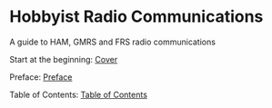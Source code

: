 # Hobbyist Radio Communications

A guide to HAM, GMRS and FRS radio communications

Start at the beginning: [Cover](000-cover.md)

Preface: [Preface](001-preface.md)

Table of Contents: [Table of Contents](008-table-of-contents.md)
